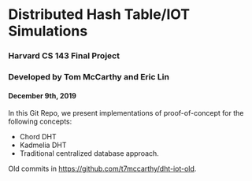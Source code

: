 # Distributed Hash Table/IOT Simulations

### Harvard CS 143 Final Project
### Developed by Tom McCarthy and Eric Lin
#### December 9th, 2019


In this Git Repo, we present implementations of proof-of-concept for the following concepts:
- Chord DHT
- Kadmelia DHT
- Traditional centralized database approach.

Old commits in https://github.com/t7mccarthy/dht-iot-old.
